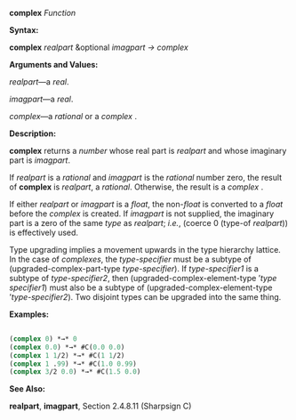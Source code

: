 **complex** *Function* 



**Syntax:** 



**complex** *realpart* &amp;optional *imagpart → complex* 



**Arguments and Values:** 



*realpart*—a *real*. 



*imagpart*—a *real*. 



*complex*—a *rational* or a *complex* . 



**Description:** 



**complex** returns a *number* whose real part is *realpart* and whose imaginary part is *imagpart*. 



If *realpart* is a *rational* and *imagpart* is the *rational* number zero, the result of **complex** is *realpart*, a *rational*. Otherwise, the result is a *complex* . 



If either *realpart* or *imagpart* is a *float*, the non-*float* is converted to a *float* before the *complex* is created. If *imagpart* is not supplied, the imaginary part is a zero of the same *type* as *realpart*; *i.e.*, (coerce 0 (type-of *realpart*)) is effectively used. 



Type upgrading implies a movement upwards in the type hierarchy lattice. In the case of *complexes*, the *type-specifier* must be a subtype of (upgraded-complex-part-type *type-specifier*). If *type-specifier1* is a subtype of *type-specifier2*, then (upgraded-complex-element-type ’*type specifier1*) must also be a subtype of (upgraded-complex-element-type ’*type-specifier2*). Two disjoint types can be upgraded into the same thing. 



**Examples:**
```lisp
 
(complex 0) *→* 0 
(complex 0.0) *→* #C(0.0 0.0) 
(complex 1 1/2) *→* #C(1 1/2) 
(complex 1 .99) *→* #C(1.0 0.99) 
(complex 3/2 0.0) *→* #C(1.5 0.0) 

```
**See Also:** 



**realpart**, **imagpart**, Section 2.4.8.11 (Sharpsign C) 







 



 



